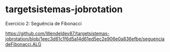 # targetsistemas-jobrotation

Exercício 2: Seguência de Fibonacci

https://github.com/Wendeldev87/targetsistemas-jobrotation/blob/1eec3d61c1f6d5a14d61ed5ec2e906e0a836efbe/seguenciadeFibonacci.ALG
